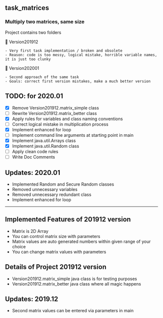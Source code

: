 ## task_matrices

### Multiply two matrices, same size

Project contains two folders

:file_folder: Version201912

    - Very first task implementation / broken and obsolete 
    - Reason: code is too messy, logical mistake, horrible variable names, it is just too clunky
    
:file_folder: Version202001

    - Second approach of the same task
    - Goals: correct first version mistakes, make a much better version

TODO: for 2020.01
-
- [x] Remove Version201912.matrix_simple class
- [ ] Rewrite Version201912.matrix_better class
- [x] Apply rules for variables and class naming conventions
- [ ] Correct logical mistake in multiplication process
- [x] Implement enhanced for loop
- [ ] Implement command line arguments at starting point in main
- [x] Implement java.util.Arrays class
- [x] Implement java.util.Random class
- [ ] Apply clean code rules
- [ ] Write Doc Comments

 Updates: 2020.01
-
- Implemented Random and Secure Random classes
- Removed unnecessary variables
- Removed unnecessary redundant class
- Implement enhanced for loop


---
**Implemented Features of 201912 version**
-
- Matrix is 2D Array
- You can control matrix size with parameters
- Matrix values are auto generated numbers within given range of your choice
- You can change matrix values with parameters

**Details of Project 201912 version**
-
- Version201912.matrix_simple java class is for testing purposes
- Version201912.matrix_better java class where all magic happens

 Updates: 2019.12
-
- Second matrix values can be entered via parameters in main





